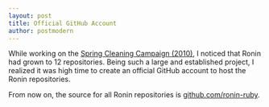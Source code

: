 ```yaml
---
layout: post
title: Official GitHub Account
author: postmodern
---
```


While working on the [Spring Cleaning Campaign (2010)][1], I noticed that
Ronin had grown to 12 repositories. Being such a large and established project,
I realized it was high time to create an official GitHub account to host the
Ronin repositories.

From now on, the source for all Ronin repositories is [github.com/ronin-ruby].

[1]: /blog/2010/01/12/spring-cleaning.html
[github.com/ronin-ruby]: https://github.com/ronin-ruby/
